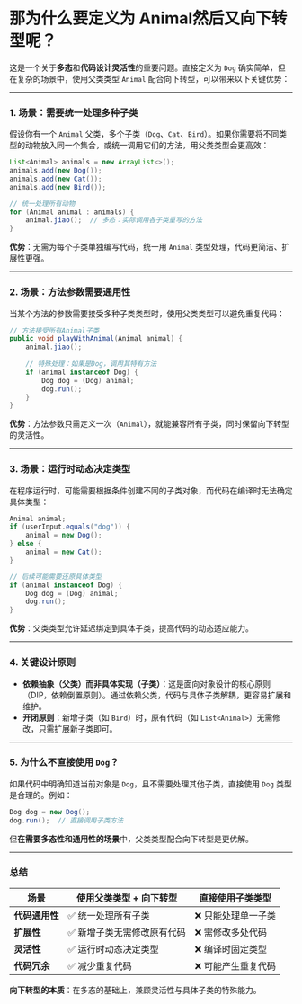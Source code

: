 # 那为什么要定义为 Animal然后又向下转型呢？





这是一个关于**多态**和**代码设计灵活性**的重要问题。直接定义为 `Dog` 确实简单，但在复杂的场景中，使用父类类型 `Animal` 配合向下转型，可以带来以下关键优势：

---

### 1. **场景：需要统一处理多种子类**
假设你有一个 `Animal` 父类，多个子类（`Dog`、`Cat`、`Bird`）。如果你需要将不同类型的动物放入同一个集合，或统一调用它们的方法，用父类类型会更高效：

```java
List<Animal> animals = new ArrayList<>();
animals.add(new Dog());
animals.add(new Cat());
animals.add(new Bird());

// 统一处理所有动物
for (Animal animal : animals) {
    animal.jiao();  // 多态：实际调用各子类重写的方法
}
```

**优势**：无需为每个子类单独编写代码，统一用 `Animal` 类型处理，代码更简洁、扩展性更强。

---

### 2. **场景：方法参数需要通用性**
当某个方法的参数需要接受多种子类类型时，使用父类类型可以避免重复代码：

```java
// 方法接受所有Animal子类
public void playWithAnimal(Animal animal) {
    animal.jiao();
    
    // 特殊处理：如果是Dog，调用其特有方法
    if (animal instanceof Dog) {
        Dog dog = (Dog) animal;
        dog.run();
    }
}
```

**优势**：方法参数只需定义一次（`Animal`），就能兼容所有子类，同时保留向下转型的灵活性。

---

### 3. **场景：运行时动态决定类型**
在程序运行时，可能需要根据条件创建不同的子类对象，而代码在编译时无法确定具体类型：

```java
Animal animal;
if (userInput.equals("dog")) {
    animal = new Dog();
} else {
    animal = new Cat();
}

// 后续可能需要还原具体类型
if (animal instanceof Dog) {
    Dog dog = (Dog) animal;
    dog.run();
}
```

**优势**：父类类型允许延迟绑定到具体子类，提高代码的动态适应能力。

---

### 4. **关键设计原则**
- **依赖抽象（父类）而非具体实现（子类）**：这是面向对象设计的核心原则（DIP，依赖倒置原则）。通过依赖父类，代码与具体子类解耦，更容易扩展和维护。
- **开闭原则**：新增子类（如 `Bird`）时，原有代码（如 `List<Animal>`）无需修改，只需扩展新子类即可。

---

### 5. **为什么不直接使用 `Dog`？**
如果代码中明确知道当前对象是 `Dog`，且不需要处理其他子类，直接使用 `Dog` 类型是合理的。例如：

```java
Dog dog = new Dog();
dog.run();  // 直接调用子类方法
```

但**在需要多态性和通用性的场景**中，父类类型配合向下转型是更优解。

---

### 总结
| 场景           | 使用父类类型 + 向下转型    | 直接使用子类类型   |
| -------------- | -------------------------- | ------------------ |
| **代码通用性** | ✅ 统一处理所有子类         | ❌ 只能处理单一子类 |
| **扩展性**     | ✅ 新增子类无需修改原有代码 | ❌ 需修改多处代码   |
| **灵活性**     | ✅ 运行时动态决定类型       | ❌ 编译时固定类型   |
| **代码冗余**   | ✅ 减少重复代码             | ❌ 可能产生重复代码 |

**向下转型的本质**：在多态的基础上，兼顾灵活性与具体子类的特殊能力。